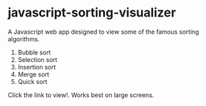 # javascript-sorting-visualizer
A Javascript web app designed to view some of the famous sorting algorithms.
<ol>
  <li>Bubble sort</li>
  <li>Selection sort</li>
  <li>Insertion sort</li>
  <li>Merge sort</li>
  <li>Quick sort</li>
</ol>
Click the link to view!.
Works best on large screens. 
